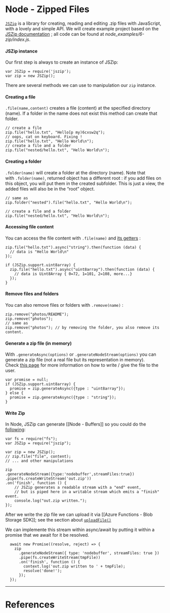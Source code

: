 # Node - Zipped Files
[`JSZip`](https://www.npmjs.com/package/jszip) is a library for creating, reading and editing .zip files with JavaScript, with a lovely and simple API. We will create example project based on the [JSZip documentation](https://stuk.github.io/jszip/documentation/examples.html) ; all code can be found at *node_examples/6-zip/index.js*. 

#### JSZip instance
Our first step is always to create an instance of JSZip:

```node
var JSZip = require('jszip');
var zip = new JSZip();
```

There are several methods we can use to manipulation our `zip` instance.


#### Creating a file
`.file(name,content)` creates a file (content) at the specified directory (name). If a folder in the name does not exist this method can create that folder.

```node
// create a file
zip.file("hello.txt", "Hello[p my)6cxsw2q");
// oops, cat on keyboard. Fixing !
zip.file("hello.txt", "Hello World\n");
// create a file and a folder
zip.file("nested/hello.txt", "Hello World\n");
```

#### Creating a folder
`.folder(name)` will create a folder at the directory (name). Note that with `.folder(name)`,  returned object has a different root : if you add files on this object, you will put them in the created subfolder. This is just a view, the added files will also be in the “root” object.

```node
// same as
zip.folder("nested").file("hello.txt", "Hello World\n");

// create a file and a folder
zip.file("nested/hello.txt", "Hello World\n");
```

#### Accessing file content
You can access the file content with `.file(name)` and [its getters](https://stuk.github.io/jszip/documentation/api_zipobject.html) :

```node
zip.file("hello.txt").async("string").then(function (data) {
  // data is "Hello World\n"
});

if (JSZip.support.uint8array) {
  zip.file("hello.txt").async("uint8array").then(function (data) {
    // data is Uint8Array { 0=72, 1=101, 2=108, more...}
  });
}
```


#### Remove files and folders
You can also remove files or folders with `.remove(name)` :

``` node
zip.remove("photos/README");
zip.remove("photos");
// same as
zip.remove("photos"); // by removing the folder, you also remove its content.
```


#### Generate a zip file (in memory)
With `.generateAsync(options)` or `.generateNodeStream(options)` you can generate a zip file (not a real file but its representation in memory). Check [this page](https://stuk.github.io/jszip/documentation/howto/write_zip.html) for more information on how to write / give the file to the user.

```node
var promise = null;
if (JSZip.support.uint8array) {
  promise = zip.generateAsync({type : "uint8array"});
} else {
  promise = zip.generateAsync({type : "string"});
}
```

#### Write Zip
In Node, JSZip can generate [[Node - Buffers]] so you could do the [following](https://stuk.github.io/jszip/documentation/howto/write_zip.html):

```node
var fs = require("fs");
var JSZip = require("jszip");

var zip = new JSZip();
// zip.file("file", content);
// ... and other manipulations

zip
.generateNodeStream({type:'nodebuffer',streamFiles:true})
.pipe(fs.createWriteStream('out.zip'))
.on('finish', function () {
    // JSZip generates a readable stream with a "end" event,
    // but is piped here in a writable stream which emits a "finish" event.
    console.log("out.zip written.");
});
```

After we write the zip file we can upload it via [[Azure Functions - Blob Storage SDK]]; see the section about [`uploadFile()`](https://docs.microsoft.com/en-us/javascript/api/@azure/storage-blob/blockblobclient?view=azure-node-latest#@azure-storage-blob-blockblobclient-uploadfile)

We can implemente this stream within async/await by putting it within a promise that we await for it be resolved.

```node
  await new Promise((resolve, reject) => {
    zip
      .generateNodeStream({ type: 'nodebuffer', streamFiles: true })
      .pipe(fs.createWriteStream(tmpFile))
      .on('finish', function () {
        context.log('out.zip written to ' + tmpFile);
        resolve('done!');
      });
  });
```


___
# References

